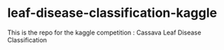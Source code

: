 # leaf-disease-classification-kaggle
This is the repo for the kaggle competition : Cassava Leaf Disease Classification
